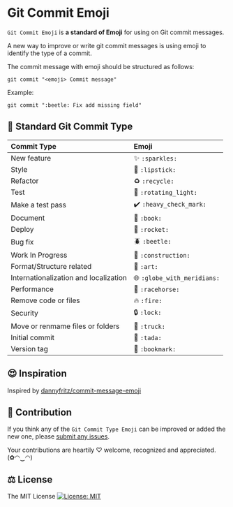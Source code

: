 # Git Commit Emoji

`Git Commit Emoji` is **a standard of Emoji** for using on Git commit messages.

A new way to improve or write git commit messages is using emoji to identify the type of a commit.

The commit message with emoji should be structured as follows:

```
git commit "<emoji> Commit message"
```

Example:

```
git commit ":beetle: Fix add missing field"
```

## 📝 Standard Git Commit Type

|   Commit Type                         | Emoji                                           |
|:--------------------------------------|:------------------------------------------------|
| New feature                           | :sparkles: `:sparkles:`                         |
| Style                                 | :lipstick: `:lipstick:`                         |
| Refactor                              | :recycle: `:recycle:`                           |
| Test                                  | :rotating_light: `:rotating_light:`             |
| Make a test pass                      | :heavy_check_mark: `:heavy_check_mark:`         |
| Document                              | :book: `:book:`                                 |
| Deploy                                | :rocket: `:rocket:`                             |
| Bug fix                               | :beetle: `:beetle:`                             |
| Work In Progress                      | :construction: `:construction:`                 |
| Format/Structure related              | :art: `:art:`                                   |
| Internationalization and localization | :globe_with_meridians: `:globe_with_meridians:` |
| Performance                           | :racehorse: `:racehorse:`                       |
| Remove code or files                  | :fire: `:fire:`                                 |
| Security                              | :lock: `:lock:`                                 |
| Move or renmame files or folders      | :truck: `:truck:`                               |
| Initial commit                        | :tada: `:tada:`                                 |
| Version tag                           | :bookmark: `:bookmark:`                         |

## 😍 Inspiration

Inspired by [dannyfritz/commit-message-emoji](https://github.com/dannyfritz/commit-message-emoji)

## 🌟 Contribution

If you think any of the `Git Commit Type Emoji` can be improved or added the new one, please [submit any issues](https://github.com/Bunlong/git-commit-emoji/issues).

Your contributions are heartily ♡ welcome, recognized and appreciated. (✿◠‿◠)

## ⚖️ License

The MIT License [![License: MIT](https://img.shields.io/badge/License-MIT-yellow.svg)](https://opensource.org/licenses/MIT)
